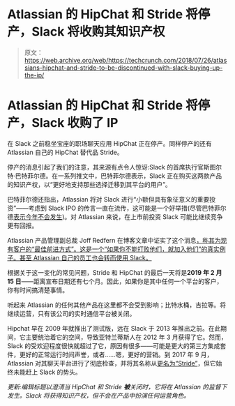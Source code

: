 # Atlassian 的 HipChat 和 Stride 将停产，Slack 将收购其知识产权 

> 原文：<https://web.archive.org/web/https://techcrunch.com/2018/07/26/atlassians-hipchat-and-stride-to-be-discontinued-with-slack-buying-up-the-ip/>

# Atlassian 的 HipChat 和 Stride 将停产，Slack 收购了 IP

在 Slack 之前稳坐宝座的职场聊天应用 HipChat 正在停产。同样停产的还有 Atlassian 自己的 HipChat 替代品 Stride。

停产的消息引起了我们的注意，其来源有点令人惊讶:Slack 的首席执行官斯图尔特·巴特菲尔德。在一系列推文中，巴特菲尔德表示，Slack 正在购买这两款产品的知识产权，以“更好地支持那些选择迁移到其平台的用户”。

巴特菲尔德还指出，Atlassian 将对 Slack 进行“小额但具有象征意义的重要投资”——考虑到 Slack IPO 的传言一直在流传，这可能是一个好举措(尽管巴特菲尔德[表示今年不会发生](https://web.archive.org/web/20230107202125/https://www.marketwatch.com/story/slack-passes-3-million-paid-users-but-wont-go-public-in-2018-ceo-says-2018-05-08))。对 Atlassian 来说，在上市前投资 Slack 可能比继续竞争更有回报。

Atlassian 产品管理副总裁 Joff Redfern 在博客文章中证实了这个消息[，称其为现有客户的“最佳前进方式”。这是一个“如果你不能打败他们，就加入他们”的真实例子。甚至 Atlassian 自己的员工也会转而使用 Slack。](https://web.archive.org/web/20230107202125/https://www.atlassian.com/blog/announcements/new-atlassian-slack-partnership)

根据关于这一变化的常见问题，Stride 和 HipChat 的最后一天将是**2019 年 2 月 15 日**——距离宣布日期还有七个月。因此，如果你是其中任何一个平台的客户，你有时间搞清楚事情。

听起来 Atlassian 的任何其他产品在这里都不会受到影响；比特水桶，吉拉等。将继续运营，只有该公司的实时通信平台被关闭。

Hipchat 早在 2009 年就推出了测试版，远在 Slack 于 2013 年推出之前。在此期间，它主要统治着它的空间，导致亚特兰蒂斯人在 2012 年 3 月获得了它。然而，Slack 的受欢迎程度很快就超过了它，原因有很多——可能是更大的第三方集成套件，更好的正常运行时间声誉，或者……嗯，更好的营销。到 2017 年 9 月，Atlassian 对其聊天平台进行了彻底检查，并将其名称从[更名为“Stride”](https://web.archive.org/web/20230107202125/https://techcrunch.com/2017/09/07/atlassian-launches-stride-its-slack-competitor/)，但它始终未能赶上 Slack 的势头。

*更新:编辑标题以澄清当 HipChat 和 Stride **被**关闭时，它将在 Atlassian 的监督下发生。Slack 将获得知识产权，但不会在产品中扮演任何运营角色。*